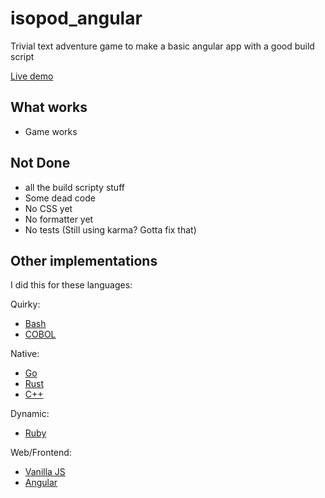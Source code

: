 # isopod_angular
Trivial text adventure game to make a basic angular app with a good build script

[Live demo](https://matthewdeanmartin.github.io/isopod_angular/browser/game)


## What works
- Game works

## Not Done
- all the build scripty stuff
- Some dead code
- No CSS yet
- No formatter yet
- No tests (Still using karma? Gotta fix that)


## Other implementations
I did this for these languages:

Quirky:
- [Bash](https://github.com/matthewdeanmartin/isopod_shell)
- [COBOL](https://github.com/matthewdeanmartin/isopod_cob)

Native:
- [Go](https://github.com/matthewdeanmartin/isopod_go)
- [Rust](https://github.com/matthewdeanmartin/isopod_rust)
- [C++](https://github.com/matthewdeanmartin/isopod_cpp)

Dynamic:
- [Ruby](https://github.com/matthewdeanmartin/isopod_ruby)

Web/Frontend:
- [Vanilla JS](https://github.com/matthewdeanmartin/isopod_js)
- [Angular](https://github.com/matthewdeanmartin/isopod_angular)
